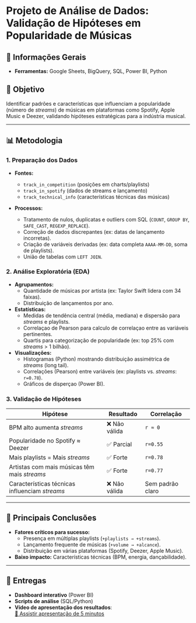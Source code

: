 # Projeto de Análise de Dados: Validação de Hipóteses em Popularidade de Músicas

## 📌 Informações Gerais  
- **Ferramentas:** Google Sheets, BigQuery, SQL, Power BI, Python  

## 🎯 Objetivo
Identificar padrões e características que influenciam a popularidade (número de *streams*) de músicas em plataformas como Spotify, Apple Music e Deezer, validando hipóteses estratégicas para a indústria musical.

---

## 📊 Metodologia

### 1. **Preparação dos Dados**
- **Fontes:**  
  - `track_in_competition` (posições em charts/playlists)  
  - `track_in_spotify` (dados de streams e lançamento)  
  - `track_technical_info` (características técnicas das músicas)  

- **Processos:**  
  - Tratamento de nulos, duplicatas e outliers com SQL (`COUNT`, `GROUP BY`, `SAFE_CAST`, `REGEXP_REPLACE`).  
  - Correção de dados discrepantes (ex: datas de lançamento incorretas).  
  - Criação de variáveis derivadas (ex: data completa `AAAA-MM-DD`, soma de playlists).  
  - União de tabelas com `LEFT JOIN`.  

### 2. **Análise Exploratória (EDA)**
- **Agrupamentos:**  
  - Quantidade de músicas por artista (ex: Taylor Swift lidera com 34 faixas).  
  - Distribuição de lançamentos por ano.  
- **Estatísticas:**  
  - Medidas de tendência central (média, mediana) e dispersão para *streams* e playlists.
  - Correlaçao de Pearson para calculo de correlaçao entre as variáveis pertinentes. 
  - Quartis para categorização de popularidade (ex: top 25% com *streams* > 1 bilhão).  
- **Visualizações:**  
  - Histogramas (Python) mostrando distribuição assimétrica de *streams* (long tail).  
  - Correlações (Pearson) entre variáveis (ex: playlists vs. *streams*: `r=0.78`).
  - Gráficos de disperçao (Power BI).

### 3. **Validação de Hipóteses**
| Hipótese | Resultado | Correlação |  
|----------|-----------|------------|  
| BPM alto aumenta *streams* | ❌ Não válida | `r ≈ 0` |  
| Popularidade no Spotify ≈ Deezer | ✅ Parcial | `r=0.55` |  
| Mais playlists = Mais *streams* | ✅ Forte | `r=0.78` |  
| Artistas com mais músicas têm mais *streams* | ✅ Forte | `r=0.77` |  
| Características técnicas influenciam *streams* | ❌ Não válida | Sem padrão claro |  

---

## 📌 Principais Conclusões
- **Fatores críticos para sucesso:**  
  - Presença em múltiplas playlists (`+playlists → +streams`).  
  - Lançamento frequente de músicas (`+volume → +alcance`).  
  - Distribuição em várias plataformas (Spotify, Deezer, Apple Music).  
- **Baixo impacto:** Características técnicas (BPM, energia, dançabilidade).  

---

## 📂 Entregas

- **Dashboard interativo** (Power BI)  
- **Scripts de análise** (SQL/Python)  
- **Vídeo de apresentação dos resultados**:  
  [🎥 Assistir apresentação de 5 minutos](https://www.loom.com/share/03a2cebeb5824c3c9c5f81a79cc1510b?sid=b47453d4-f2e5-4a09-9851-3a62105f6e0e)  
  

